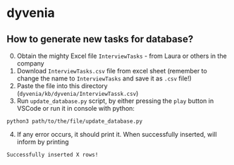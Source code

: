 # dyvenia
## How to generate new tasks for database?

0. Obtain the mighty Excel file `InterviewTasks` - from Laura or others in the company
1. Download `InterviewTasks.csv` file from excel sheet (remember to change the name to `InterviewTasks` and save it as `.csv` file!)
2. Paste the file into this directory (`dyvenia/kb/dyvenia/InterviewTassk.csv`)
3. Run `update_database.py` script, by either pressing the `play` button in VSCode or run it in console with python:
```
python3 path/to/the/file/update_database.py
```
4. If any error occurs, it should print it. When successfully inserted, will inform by printing
```
Successfully inserted X rows!
```
